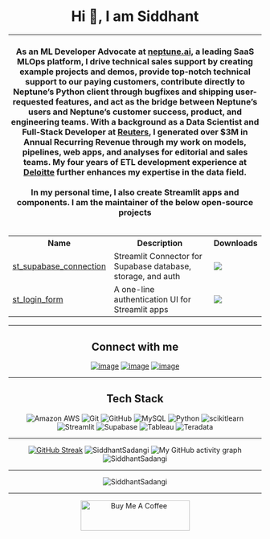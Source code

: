 <h1 align="center">Hi 👋, I am Siddhant</h1>

<hr/>

<h3 align="center">
  As an ML Developer Advocate at <a href="https://www.neptune.ai">neptune.ai</a>, a leading SaaS MLOps platform, I drive technical sales support by creating example projects and demos, provide top-notch technical support to our paying customers, contribute directly to Neptune’s Python client through bugfixes and shipping user-requested features, and act as the bridge between Neptune’s users and Neptune’s customer success, product, and engineering teams. With a background as a Data Scientist and Full-Stack Developer at <a href="https://www.reuters.com">Reuters</a>, I generated over $3M in Annual Recurring Revenue through my work on models, pipelines, web apps, and analyses for editorial and sales teams. My four years of ETL development experience at <a href="https://www2.deloitte.com/in/en.html">Deloitte</a> further enhances my expertise in the data field.
<br><br>
  In my personal time, I also create Streamlit apps and components. I am the maintainer of the below open-source projects<br><br>

  <table align="center">
    <tr>
      <th>Name</th>
      <th>Description</th>
      <th>Downloads</th>
    </tr>
    <tr>
      <td><a href="https://github.com/SiddhantSadangi/st_supabase_connection">st_supabase_connection</a></td>
      <td>Streamlit Connector for Supabase database, storage, and auth</td>
      <td> <a href="https://pepy.tech/project/st-supabase-connection"><img src="https://static.pepy.tech/personalized-badge/st-supabase-connection?period=total&units=international_system&left_color=black&right_color=brightgreen&left_text=Downloads"></a></td>
    </tr>
      <tr>
      <td><a href="https://github.com/SiddhantSadangi/st_login_form">st_login_form</a</td>
      <td>A one-line authentication UI for Streamlit apps</td>
      <td> <a href="https://pepy.tech/project/st-login-form"><img src="https://static.pepy.tech/personalized-badge/st-login-form?period=total&units=international_system&left_color=black&right_color=brightgreen&left_text=Downloads"></a></td>
    </tr>
  </table>
  
</h3>

<hr/>

<h2 align="center">Connect with me</h2>
<div align="center">

  [![image](https://img.shields.io/badge/LinkedIn-0A66C2?style=for-the-badge&logo=linkedin&logoColor=white)](https://www.linkedin.com/in/siddhantsadangi)
  [![image](https://img.shields.io/badge/Gmail-EA4335?style=for-the-badge&logo=gmail&logoColor=white)](mailto:siddhant.sadangi@gmail.com)
  [![image](https://img.shields.io/badge/Medium-000000?style=for-the-badge&logo=Medium&logoColor=white)](https://medium.com/@siddhantsadangi)

</div>
<hr/>

<h2 align="center">Tech Stack</h2>
<p align="center">
  <a><img alt="Amazon AWS" src="https://img.shields.io/badge/-Amazon AWS-FF9900?style=for-the-badge&logo=Amazon+AWS&logoColor=white"></a>
  <a><img alt="Git" src="https://img.shields.io/badge/-Git-F1502F?style=for-the-badge&logo=Git&logoColor=white"></a>
  <a><img alt="GitHub" src="https://img.shields.io/badge/-GitHub-4f6578?style=for-the-badge&logo=GitHub&logoColor=white"></a>
  <a><img alt="MySQL" src="https://img.shields.io/badge/-MySQL-F29111?style=for-the-badge&logo=MySQL&logoColor=white"></a>
  <a><img alt="Python" src="https://img.shields.io/badge/-Python-4B8BBE?style=for-the-badge&logo=python&logoColor=white"></a>
  <a><img alt="scikitlearn" src="https://img.shields.io/badge/-scikitlearn-EB9136?style=for-the-badge&logo=scikitlearn&logoColor=white"></a>
  <a><img alt="Streamlit" src="https://img.shields.io/badge/-Streamlit-F24747?style=for-the-badge&logo=Streamlit&logoColor=white"></a>
  <a><img alt="Supabase" src="https://img.shields.io/badge/Supabase-3ECF8E?style=for-the-badge&logo=supabase&logoColor=white"></a>
  <a><img alt="Tableau" src="https://img.shields.io/badge/-Tableau-004281?style=for-the-badge&logo=Tableau&logoColor=white"></a>
  <a><img alt="Teradata" src="https://img.shields.io/badge/Teradata-F37440?style=for-the-badge&logo=teradata&logoColor=white"></a>
</p>
<hr/>

<p align="center">
  <a href="https://git.io/streak-stats"><img src="https://streak-stats.demolab.com?user=SiddhantSadangi&theme=github-dark" alt="GitHub Streak" /></a>
  <img src="https://github-readme-stats-sigma-five.vercel.app/api?username=siddhantsadangi&theme=dark&show_icons=true&include_all_commits=true" alt="SiddhantSadangi"/>
  <img src="https://github-readme-activity-graph.vercel.app/graph?username=SiddhantSadangi&&theme=github-compact" alt="My GitHub activity graph"/>
  <img src="https://github-profile-trophy.vercel.app/?username=siddhantsadangi&theme=algolia&column=-1" alt="SiddhantSadangi" /></a> </p>
</p>

<hr/>

<p align="center">
  <img src="https://komarev.com/ghpvc/?username=siddhantsadangi&label=Profile%20views&style=for-the-badge" alt="SiddhantSadangi"/>
</p>
<hr/>

<p align="center">
  <a href="https://www.buymeacoffee.com/siddhantsadangi" target="_blank"><img src="https://cdn.buymeacoffee.com/buttons/v2/default-yellow.png" alt="Buy Me A Coffee" style="height: 60px !important;width: 217px !important;"></a>
</p>
